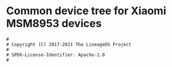 # Common device tree for Xiaomi MSM8953 devices

```
#
# Copyright (C) 2017-2021 The LineageOS Project
#
# SPDX-License-Identifier: Apache-2.0
#
```
